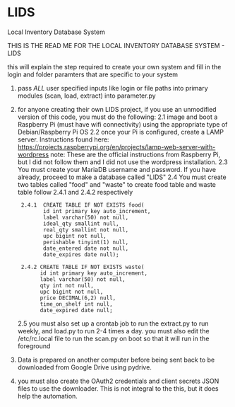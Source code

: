 # LIDS
Local Inventory Database System

 THIS IS THE READ ME FOR THE LOCAL INVENTORY DATABASE SYSTEM - LIDS
 
 this will explain the step required to create your own system and fill in the login and folder paramters that are specific to your system

 1. pass *ALL* user specified inputs like login or file paths into primary modules (scan, load, extract) into parameter.py
 2. for anyone creating their own LIDS project, if you use an unmodified version of this code, you must do the following:
     2.1 image and boot a Raspberry Pi (must have wifi connectivity) using the appropriate type of Debian/Raspberry Pi OS
     2.2 once your Pi is configured, create a LAMP server. Instructions found here: https://projects.raspberrypi.org/en/projects/lamp-web-server-with-wordpress
         note: These are the official instructions from Raspberry Pi, but I did not follow them and I did not use the wordpress installation.
     2.3 You must create your MariaDB username and password. If you have already, proceed to make a database called "LIDS"
     2.4 You must create two tables called "food" and "waste" to create food table and waste table follow 2.4.1 and 2.4.2 respectively
     
         2.4.1  CREATE TABLE IF NOT EXISTS food(
                id int primary key auto_increment,
                label varchar(50) not null,
                ideal_qty smallint null,
                real_qty smallint not null,
                upc bigint not null,
                perishable tinyint(1) null,
                date_entered date not null,
                date_expires date null);

         2.4.2 CREATE TABLE IF NOT EXISTS waste(
               id int primary key auto_increment,
               label varchar(50) not null,
               qty int not null,
               upc bigint not null,
               price DECIMAL(6,2) null,
               time_on_shelf int null,
               date_expired date null;
     
     2.5 you must also set up a crontab job to run the extract.py to run weekly, and load.py to run 2-4 times a day. you must also
         edit the /etc/rc.local file to run the scan.py on boot so that it will run in the foreground
3. Data is prepared on another computer before being sent back to be downloaded from Google Drive using pydrive.
4. you must also create the OAuth2 credentials and client secrets JSON files to use the downloader. This is not integral to the this, but it does help the        automation. 
     
